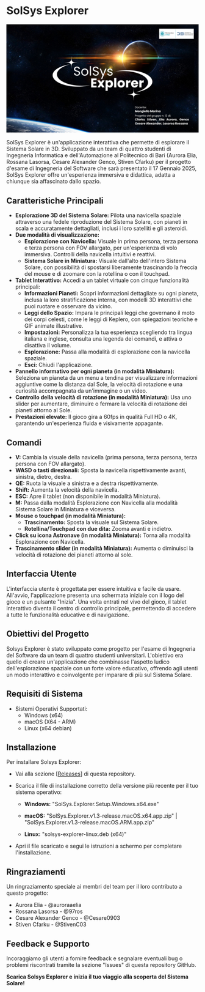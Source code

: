 # SolSys Explorer
![Testo alternativo](solarsystem/Assets/SolSysPresent.png)

SolSys Explorer è un'applicazione interattiva che permette di esplorare il Sistema Solare in 3D. Sviluppato da un team di quattro studenti di Ingegneria Informatica e dell'Automazione al Politecnico di Bari (Aurora Elia, Rossana Lasorsa, Cesare Alexander Genco, Stiven Cfarku) per il progetto d'esame di Ingegneria del Software che sarà presentato il 17 Gennaio 2025, SolSys Explorer offre un'esperienza immersiva e didattica, adatta a chiunque sia affascinato dallo spazio.

## Caratteristiche Principali

*   **Esplorazione 3D del Sistema Solare:** Pilota una navicella spaziale attraverso una fedele riproduzione del Sistema Solare, con pianeti in scala e accuratamente dettagliati, inclusi i loro satelliti e gli asteroidi.
*   **Due modalità di visualizzazione:**
    *   **Esplorazione con Navicella:** Visuale in prima persona, terza persona e terza persona con FOV allargato, per un'esperienza di volo immersiva. Controlli della navicella intuitivi e reattivi.
    *   **Sistema Solare in Miniatura:** Visuale dall'alto dell'intero Sistema Solare, con possibilità di spostarsi liberamente trascinando la freccia del mouse e di zoomare con la rotellina o con il touchpad.
*   **Tablet Interattivo:** Accedi a un tablet virtuale con cinque funzionalità principali:
    *   **Informazioni Pianeti:** Scopri informazioni dettagliate su ogni pianeta, inclusa la loro stratificazione interna, con modelli 3D interattivi che puoi ruotare e osservare da vicino.
    *   **Leggi dello Spazio:**  Impara le principali leggi che governano il moto dei corpi celesti, come le leggi di Keplero, con spiegazioni teoriche e GIF animate illustrative.
    *   **Impostazioni:** Personalizza la tua esperienza scegliendo tra lingua italiana e inglese, consulta una legenda dei comandi, e attiva o disattiva il volume.
    *   **Esplorazione:** Passa alla modalità di esplorazione con la navicella spaziale.
    *   **Esci:** Chiudi l'applicazione.
*   **Pannello informativo per ogni pianeta (in modalità Miniatura):** Seleziona un pianeta da un menu a tendina per visualizzare informazioni aggiuntive come la distanza dal Sole, la velocità di rotazione e una curiosità accompagnata da un'immagine o un video.
*   **Controllo della velocità di rotazione (in modalità Miniatura):** Usa uno slider per aumentare, diminuire o fermare la velocità di rotazione dei pianeti attorno al Sole.
*   **Prestazioni elevate:** Il gioco gira a 60fps in qualità Full HD o 4K, garantendo un'esperienza fluida e visivamente appagante.

## Comandi

*   **V:** Cambia la visuale della navicella (prima persona, terza persona, terza persona con FOV allargato).
*   **WASD o tasti direzionali:** Sposta la navicella rispettivamente avanti, sinistra, dietro, destra.
*   **QE:** Ruota la visuale a sinistra e a destra rispettivamente.
*   **Shift:** Aumenta la velocità della navicella.
*   **ESC:** Apre il tablet (non disponibile in modalità Miniatura).
*   **M:** Passa dalla modalità Esplorazione con Navicella alla modalità Sistema Solare in Miniatura e viceversa.
*   **Mouse o touchpad (in modalità Miniatura):**
    *   **Trascinamento:** Sposta la visuale sul Sistema Solare.
    *   **Rotellina/Touchpad con due dita:** Zooma avanti e indietro.
*   **Click su icona Astronave (in modalità Miniatura):** Torna alla modalità Esplorazione con Navicella.
*   **Trascinamento slider (in modalità Miniatura):** Aumenta o diminuisci la velocità di rotazione dei pianeti attorno al sole.

## Interfaccia Utente

L'interfaccia utente è progettata per essere intuitiva e facile da usare. All'avvio, l'applicazione presenta una schermata iniziale con il logo del gioco e un pulsante "Inizia". Una volta entrati nel vivo del gioco, il tablet interattivo diventa il centro di controllo principale, permettendo di accedere a tutte le funzionalità educative e di navigazione.

## Obiettivi del Progetto

Solsys Explorer è stato sviluppato come progetto per l'esame di Ingegneria del Software da un team di quattro studenti universitari. L'obiettivo era quello di creare un'applicazione che combinasse l'aspetto ludico dell'esplorazione spaziale con un forte valore educativo, offrendo agli utenti un modo interattivo e coinvolgente per imparare di più sul Sistema Solare.

## Requisiti di Sistema

* Sistemi Operativi Supportati:
   * Windows (x64)
   * macOS (X64 - ARM)
   * Linux (x64 debian)

## Installazione

Per installare Solsys Explorer:

* Vai alla sezione [[Releases](https://github.com/97ros/solarsystem_new/releases)] di questa repository.

* Scarica il file di installazione corretto della versione più recente per il tuo sistema operativo:
   * **Windows:** "SolSys.Explorer.Setup.Windows.x64.exe"
   * **macOS:** "SolSys.Explorer.v1.3-release.macOS.x64.app.zip" | "SolSys.Explorer.v1.3-release.macOS.ARM.app.zip"

   * **Linux:** "solsys-explorer-linux.deb (x64)"

* Apri il file scaricato e segui le istruzioni a schermo per completare l'installazione.

## Ringraziamenti
Un ringraziamento speciale ai membri del team per il loro contributo a questo progetto:
*   Aurora Elia - @auroraaelia
*   Rossana Lasorsa - @97ros
*   Cesare Alexander Genco - @Cesare0903
*   Stiven Cfarku - @StivenC03

## Feedback e Supporto

Incoraggiamo gli utenti a fornire feedback e segnalare eventuali bug o problemi riscontrati tramite la sezione "Issues" di questa repository GitHub.

**Scarica Solsys Explorer e inizia il tuo viaggio alla scoperta del Sistema Solare!**
